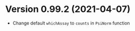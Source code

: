 Version 0.99.2 (2021-04-07)
===========================

- Change default `whichAssay` to `counts` in `PsiNorm` function
